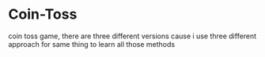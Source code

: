 # Coin-Toss 
coin toss game, 
there are three different versions cause i use three different approach for same thing to learn all those methods 
